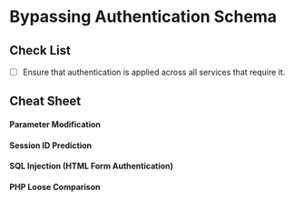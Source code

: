 # Bypassing Authentication Schema

## Check List

* [ ] Ensure that authentication is applied across all services that require it.

## Cheat Sheet

#### Parameter Modification <a href="#parameter-modification" id="parameter-modification"></a>



#### Session ID Prediction <a href="#session-id-prediction" id="session-id-prediction"></a>



#### SQL Injection (HTML Form Authentication) <a href="#sql-injection-html-form-authentication" id="sql-injection-html-form-authentication"></a>



#### PHP Loose Comparison <a href="#php-loose-comparison" id="php-loose-comparison"></a>
